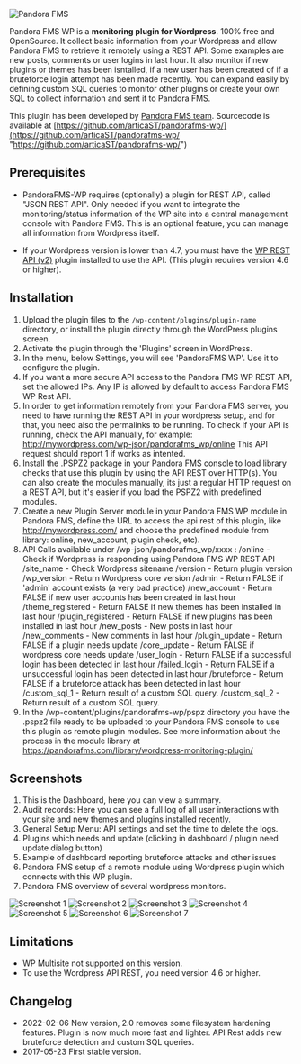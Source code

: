 ![Pandora FMS](https://pandorafms.com/wp-content/uploads/2021/11/Pandora-FMS.png)

Pandora FMS WP is a **monitoring plugin for Wordpress**. 100% free and OpenSource. It collect basic information from your Wordpress and allow Pandora FMS to retrieve it remotely using a REST API. Some examples are new posts, comments or user logins in last hour. It also monitor if new plugins or themes has been isntalled, if a new user has been created of if a bruteforce login attempt has been made recently. You can expand easily by defining custom SQL queries to monitor other plugins or create your own SQL to collect information and sent it to Pandora FMS. 

This plugin has been developed by [Pandora FMS team](https://pandorafms.com "Pandora FMS team"). Sourcecode is available at [https://github.com/articaST/pandorafms-wp/](https://github.com/articaST/pandorafms-wp/ "https://github.com/articaST/pandorafms-wp/")
		
## Prerequisites ##

* PandoraFMS-WP requires (optionally) a plugin for REST API, called "JSON REST API". Only needed if you want to integrate the monitoring/status information of the WP site into a central management console with Pandora FMS. This is an optional feature, you can manage all information from Wordpress itself.

* If your Wordpress version is lower than 4.7, you must have the [WP REST API (v2)](https://es.wordpress.org/plugins/rest-api/ "WP REST API (v2)") plugin installed to use the API. (This plugin requires version 4.6 or higher).	

## Installation ## 

1. Upload the plugin files to the `/wp-content/plugins/plugin-name` directory, or install the plugin directly through the WordPress plugins screen.
2. Activate the plugin through the 'Plugins' screen in WordPress.
3. In the menu, below Settings, you will see 'PandoraFMS WP'. Use it to configure the plugin.
4. If you want a more secure API access to the Pandora FMS WP REST API, set the allowed IPs. Any IP is allowed by default to access Pandora FMS WP Rest API.
5. In order to get information remotely from your Pandora FMS server, you need to have running the REST API in your wordpress setup, and for that, you need also the permalinks to be running. To check if your API is running, check the API manually, for example: http://mywordpress.com/wp-json/pandorafms_wp/online
This API request should report 1 if works as intented.
6. Install the .PSPZ2 package in your Pandora FMS console to load library checks that use this plugin by using the API REST over HTTP(s). You can also create the modules manually, its just a regular HTTP request on a REST API, but it's easier if you load the PSPZ2 with predefined modules.
7. Create a new Plugin Server module in your Pandora FMS WP module in Pandora FMS, define the URL to access the api rest of this plugin, like http://mywordpress.com/ and choose the predefined module from library: online, new_account, plugin check, etc).
8. API Calls available under /wp-json/pandorafms_wp/xxxx :
	/online  			- Check if Wordpress is responding using Pandora FMS WP REST API
	/site_name 			- Check Wordpress sitename
	/version			- Return plugin version
	/wp_version 		- Return Wordpress core version
	/admin          	- Return FALSE if 'admin' account exists (a very bad practice)
	/new_account		- Return FALSE if new user accounts has been created in last hour
	/theme_registered	- Return FALSE if new themes has been installed in last hour
	/plugin_registered	- Return FALSE if new plugins has been installed in last hour
	/new_posts			- New posts in last hour
	/new_comments		- New comments in last hour
	/plugin_update		- Return FALSE if a plugin needs update
	/core_update		- Return FALSE if wordpress core needs update
	/user_login			- Return FALSE if a successful login has been detected in last hour
	/failed_login		- Return FALSE if a unsuccessful login has been detected in last hour
	/bruteforce			- Return FALSE if a bruteforce attack has been detected in last hour
	/custom_sql_1		- Return result of a custom SQL query.
	/custom_sql_2		- Return result of a custom SQL query.
9. In the /wp-content/plugins/pandorafms-wp/pspz directory you have the .pspz2 file ready to be uploaded to your Pandora FMS console to use this plugin as remote plugin modules. See more information about the process in the module library at https://pandorafms.com/library/wordpress-monitoring-plugin/

## Screenshots ##

1. This is the Dashboard, here you can view a summary.
2. Audit records: Here you can see a full log of all user interactions with your site and new themes and plugins installed recently.
3. General Setup Menu: API settings and set the time to delete the logs.
4. Plugins which needs and update (clicking in dashboard / plugin need update dialog button)
5. Example of dashboard reporting bruteforce attacks and other issues
6. Pandora FMS setup of a remote module using Wordpress plugin which connects with this WP plugin.
7. Pandora FMS overview of several wordpress monitors.

![Screenshot 1](https://ps.w.org/pandora-fms-wp/assets/screenshot-1.png)
![Screenshot 2](https://ps.w.org/pandora-fms-wp/assets/screenshot-2.png)
![Screenshot 3](https://ps.w.org/pandora-fms-wp/assets/screenshot-3.png)
![Screenshot 4](https://ps.w.org/pandora-fms-wp/assets/screenshot-4.png)
![Screenshot 5](https://ps.w.org/pandora-fms-wp/assets/screenshot-5.png)
![Screenshot 6](https://ps.w.org/pandora-fms-wp/assets/screenshot-6.png)
![Screenshot 7](https://ps.w.org/pandora-fms-wp/assets/screenshot-7.png)

## Limitations ##

* WP Multisite not supported on this version. 
* To use the Wordpress API REST, you need version 4.6 or higher.

## Changelog ##

* 2022-02-06 New version, 2.0 removes some filesystem hardening features. Plugin is now much more fast and lighter. API Rest adds new bruteforce detection and custom SQL queries.
* 2017-05-23 First stable version.
